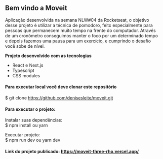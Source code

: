 ## Bem vindo a Moveit
Aplicação desenvolvida na semana NLW#04 da Rocketseat, o objetivo desse projeto é utilizar a técnica de pomodoro, feito especialmente para pessoas que permanecem muito tempo na frente do computador. Através de um cronômetro conseguimos manter o foco por um determinado tempo e depois fazemos uma pausa para um exercício, e cumprindo o desafio você sobe de nível.

<strong>Projeto desenvolvido com as tecnologias</strong>
<ul>
  <li>React e Next.js</li>
  <li>Typescript</li>
  <li>CSS modules</li>
</ul>

#### Para executar local você deve clonar este repositório
$ git clone https://github.com/denisesleite/moveit.git

#### Para executar o projeto:

Instalar suas dependências:<br/>
$ npm install ou yarn

Executar projeto:<br/>
$ npm run dev ou yarn dev

#### Link do projeto publicado: https://moveit-three-rho.vercel.app/